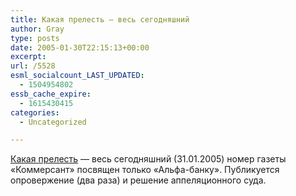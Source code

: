 ```yaml
---
title: Какая прелесть — весь сегодняшний
author: Gray
type: posts
date: 2005-01-30T22:15:13+00:00
excerpt:
url: /5528
esml_socialcount_LAST_UPDATED:
  - 1504954802
essb_cache_expire:
  - 1615430415
categories:
  - Uncategorized

---
```








<a href="http://www.kommersant.ru/doc.html?docId=543040" target="_blank">Какая прелесть</a> &#8212; весь сегодняшний (31.01.2005) номер газеты &#171;Коммерсант&#187; посвящен только &#171;Альфа-банку&#187;. Публикуется опровержение (два раза) и решение аппеляционного суда.